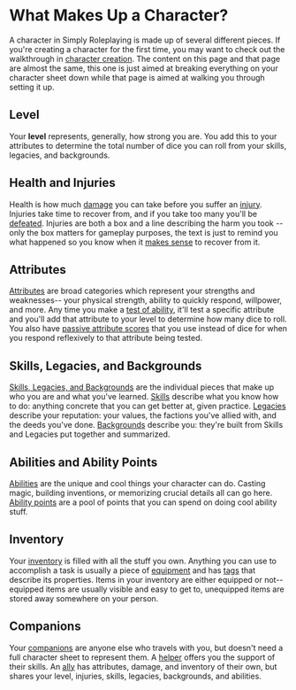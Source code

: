 # What Makes Up a Character?

A character in Simply Roleplaying is made up of several different pieces. If you're creating a character for the first time, you may want to check out the walkthrough in [character creation](../getting_started/creation.md). The content on this page and that page are almost the same, this one is just aimed at breaking everything on your character sheet down while that page is aimed at walking you through setting it up.

## Level

Your **level** represents, generally, how strong you are. You add this to your attributes to determine the total number of dice you can roll from your skills, legacies, and backgrounds.

## Health and Injuries

Health is how much [damage](health.md#damage) you can take before you suffer an [injury](health.md#injury). Injuries take time to recover from, and if you take too many you'll be [defeated](health.md#defeat). Injuries are both a box and a line describing the harm you took -- only the box matters for gameplay purposes, the text is just to remind you what happened so you know when it [makes sense](../getting_started/index.md#narrative-truth) to recover from it.

## Attributes

[Attributes](attributes.md) are broad categories which represent your strengths and weaknesses-- your physical strength, ability to quickly respond, willpower, and more. Any time you make a [test of ability](../gameplay/tests.md), it'll test a specific attribute and you'll add that attribute to your level to determine how many dice to roll. You also have [passive attribute scores](attributes.md#passive-attribute-scores) that you use instead of dice for when you respond reflexively to that attribute being tested.

## Skills, Legacies, and Backgrounds

[Skills, Legacies, and Backgrounds](backgrounds.md) are the individual pieces that make up who you are and what you've learned. [Skills](backgrounds.md#developing-skills) describe what you know how to do: anything concrete that you can get better at, given practice. [Legacies](backgrounds.md#earning-legacies) describe your reputation: your values, the factions you've allied with, and the deeds you've done. [Backgrounds](backgrounds.md#building-a-background) describe you: they're built from Skills and Legacies put together and summarized.

## Abilities and Ability Points

[Abilities](abilities.md) are the unique and cool things your character can do. Casting magic, building inventions, or memorizing crucial details all can go here. [Ability points](abilities.md#ability-points) are a pool of points that you can spend on doing cool ability stuff.

## Inventory

Your [inventory](equipment.md) is filled with all the stuff you own. Anything you can use to accomplish a task is usually a piece of [equipment](equipment.md#equipment) and has [tags](equipment.md#tags) that describe its properties. Items in your inventory are either equipped or not-- equipped items are usually visible and easy to get to, unequipped items are stored away somewhere on your person.

## Companions

Your [companions](companions.md) are anyone else who travels with you, but doesn't need a full character sheet to represent them. A [helper](companions.md#helpers) offers you the support of their skills. An [ally](companions.md#allies) has attributes, damage, and inventory of their own, but shares your level, injuries, skills, legacies, backgrounds, and abilities.

